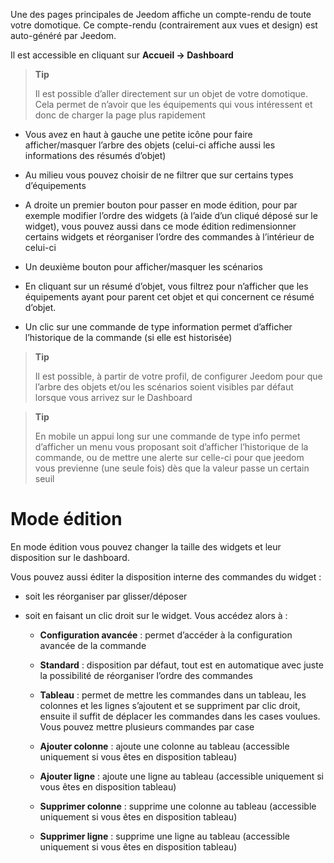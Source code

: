 Une des pages principales de Jeedom affiche un compte-rendu de toute
votre domotique. Ce compte-rendu (contrairement aux vues et design) est
auto-généré par Jeedom.

Il est accessible en cliquant sur **Accueil → Dashboard**

> **Tip**
>
> Il est possible d’aller directement sur un objet de votre domotique.
> Cela permet de n’avoir que les équipements qui vous intéressent et
> donc de charger la page plus rapidement

-   Vous avez en haut à gauche une petite icône pour faire
    afficher/masquer l’arbre des objets (celui-ci affiche aussi les
    informations des résumés d’objet)

-   Au milieu vous pouvez choisir de ne filtrer que sur certains types
    d’équipements

-   A droite un premier bouton pour passer en mode édition, pour par
    exemple modifier l’ordre des widgets (à l’aide d’un cliqué déposé
    sur le widget), vous pouvez aussi dans ce mode édition
    redimensionner certains widgets et réorganiser l’ordre des commandes
    à l’intérieur de celui-ci

-   Un deuxième bouton pour afficher/masquer les scénarios

-   En cliquant sur un résumé d’objet, vous filtrez pour n’afficher que
    les équipements ayant pour parent cet objet et qui concernent ce
    résumé d’objet.

-   Un clic sur une commande de type information permet d’afficher
    l’historique de la commande (si elle est historisée)

> **Tip**
>
> Il est possible, à partir de votre profil, de configurer Jeedom pour
> que l’arbre des objets et/ou les scénarios soient visibles par défaut
> lorsque vous arrivez sur le Dashboard

> **Tip**
>
> En mobile un appui long sur une commande de type info permet
> d’afficher un menu vous proposant soit d’afficher l’historique de la
> commande, ou de mettre une alerte sur celle-ci pour que jeedom vous
> previenne (une seule fois) dès que la valeur passe un certain seuil

Mode édition 
============

En mode édition vous pouvez changer la taille des widgets et leur
disposition sur le dashboard.

Vous pouvez aussi éditer la disposition interne des commandes du widget
:

-   soit les réorganiser par glisser/déposer

-   soit en faisant un clic droit sur le widget. Vous accédez alors à :

    -   **Configuration avancée** : permet d’accéder à la configuration
        avancée de la commande

    -   **Standard** : disposition par défaut, tout est en automatique
        avec juste la possibilité de réorganiser l’ordre des commandes

    -   **Tableau** : permet de mettre les commandes dans un tableau,
        les colonnes et les lignes s’ajoutent et se suppriment par clic
        droit, ensuite il suffit de déplacer les commandes dans les
        cases voulues. Vous pouvez mettre plusieurs commandes par case

    -   **Ajouter colonne** : ajoute une colonne au tableau (accessible
        uniquement si vous êtes en disposition tableau)

    -   **Ajouter ligne** : ajoute une ligne au tableau (accessible
        uniquement si vous êtes en disposition tableau)

    -   **Supprimer colonne** : supprime une colonne au tableau
        (accessible uniquement si vous êtes en disposition tableau)

    -   **Supprimer ligne** : supprime une ligne au tableau (accessible
        uniquement si vous êtes en disposition tableau)


